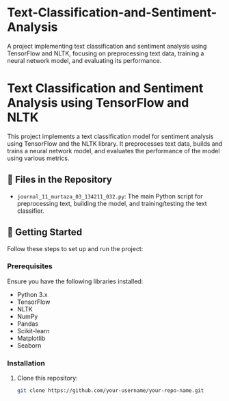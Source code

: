 # Text-Classification-and-Sentiment-Analysis
A project implementing text classification and sentiment analysis using TensorFlow and NLTK, focusing on preprocessing text data, training a neural network model, and evaluating its performance.
# Text Classification and Sentiment Analysis using TensorFlow and NLTK

This project implements a text classification model for sentiment analysis using TensorFlow and the NLTK library. It preprocesses text data, builds and trains a neural network model, and evaluates the performance of the model using various metrics.

## 📁 Files in the Repository

- `journal_11_murtaza_03_134211_032.py`: The main Python script for preprocessing text, building the model, and training/testing the text classifier.

## 🚀 Getting Started

Follow these steps to set up and run the project:

### Prerequisites

Ensure you have the following libraries installed:
- Python 3.x
- TensorFlow
- NLTK
- NumPy
- Pandas
- Scikit-learn
- Matplotlib
- Seaborn

### Installation

1. Clone this repository:
   ```bash
   git clone https://github.com/your-username/your-repo-name.git
